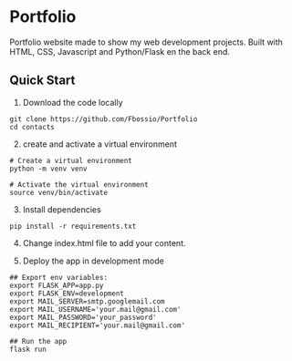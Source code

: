 # Portfolio
Portfolio website made to show my web development projects. Built with HTML, CSS, Javascript and Python/Flask en the back end.


## Quick Start
1. Download the code locally

```
git clone https://github.com/Fbossio/Portfolio
cd contacts
```
2. create and activate a virtual environment

```
# Create a virtual environment
python -m venv venv

# Activate the virtual environment
source venv/bin/activate
```

3. Install dependencies

```
pip install -r requirements.txt
```

4. Change index.html file to add your content.


5. Deploy the app in development mode

```
## Export env variables:
export FLASK_APP=app.py
export FLASK_ENV=development
export MAIL_SERVER=smtp.googlemail.com
export MAIL_USERNAME='your.mail@gmail.com'
export MAIL_PASSWORD='your_password'
export MAIL_RECIPIENT='your.mail@gmail.com'

## Run the app
flask run
```

